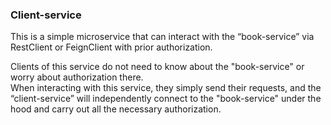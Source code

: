 <h3>Client-service</h3>

<p>This is a simple microservice that can interact with the “book-service” via RestClient or FeignClient with prior authorization.</p>

<p>Clients of this service do not need to know about the "book-service" or worry about authorization there.
<br/>
When interacting with this service, they simply send their requests, and the “client-service” will independently connect to the "book-service" under the hood and carry out all the necessary authorization. 
</p>
